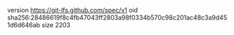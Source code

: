 version https://git-lfs.github.com/spec/v1
oid sha256:28486619f8c4fb47043ff2803a98f0334b570c98c201ac48c3a9d451d6d646ab
size 2203
